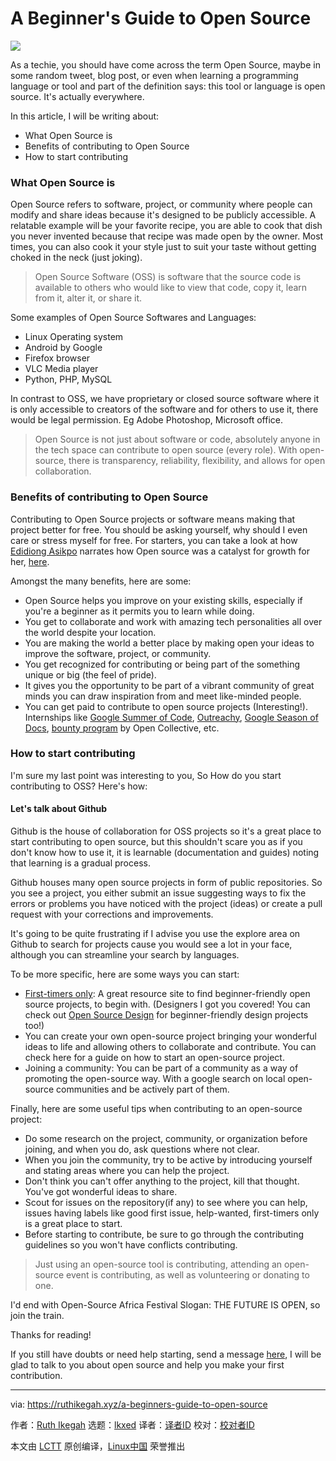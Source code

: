[#]: subject: "A Beginner's Guide to Open Source"
[#]: via: "https://ruthikegah.xyz/a-beginners-guide-to-open-source"
[#]: author: "Ruth Ikegah https://hashnode.com/@ikegah_ruth"
[#]: collector: "lkxed"
[#]: translator: " "
[#]: reviewer: " "
[#]: publisher: " "
[#]: url: " "

A Beginner's Guide to Open Source
======

![][1]

As a techie, you should have come across the term Open Source, maybe in some random tweet, blog post, or even when learning a programming language or tool and part of the definition says: this tool or language is open source. It's actually everywhere.

In this article, I will be writing about:

* What Open Source is
* Benefits of contributing to Open Source
* How to start contributing

### What Open Source is

Open Source refers to software, project, or community where people can modify and share ideas because it's designed to be publicly accessible. A relatable example will be your favorite recipe, you are able to cook that dish you never invented because that recipe was made open by the owner. Most times, you can also cook it your style just to suit your taste without getting choked in the neck (just joking).

> Open Source Software (OSS) is software that the source code is available to others who would like to view that code, copy it, learn from it, alter it, or share it.

Some examples of Open Source Softwares and Languages:

* Linux Operating system
* Android by Google
* Firefox browser
* VLC Media player
* Python, PHP, MySQL

In contrast to OSS, we have proprietary or closed source software where it is only accessible to creators of the software and for others to use it, there would be legal permission. Eg Adobe Photoshop, Microsoft office.

> Open Source is not just about software or code, absolutely anyone in the tech space can contribute to open source (every role). With open-source, there is transparency, reliability, flexibility, and allows for open collaboration.

### Benefits of contributing to Open Source

Contributing to Open Source projects or software means making that project better for free. You should be asking yourself, why should I even care or stress myself for free. For starters, you can take a look at how [Edidiong Asikpo][2] narrates how Open source was a catalyst for growth for her, [here][3].

Amongst the many benefits, here are some:

* Open Source helps you improve on your existing skills, especially if you're a beginner as it permits you to learn while doing.
* You get to collaborate and work with amazing tech personalities all over the world despite your location.
* You are making the world a better place by making open your ideas to improve the software, project, or community.
* You get recognized for contributing or being part of the something unique or big (the feel of pride).
* It gives you the opportunity to be part of a vibrant community of great minds you can draw inspiration from and meet like-minded people.
* You can get paid to contribute to open source projects (Interesting!). Internships like [Google Summer of Code][4], [Outreachy][5], [Google Season of Docs][6], [bounty program][7] by Open Collective, etc.

### How to start contributing

I'm sure my last point was interesting to you, So How do you start contributing to OSS? Here's how:

#### Let's talk about Github

Github is the house of collaboration for OSS projects so it's a great place to start contributing to open source, but this shouldn't scare you as if you don't know how to use it, it is learnable (documentation and guides) noting that learning is a gradual process.

Github houses many open source projects in form of public repositories. So you see a project, you either submit an issue suggesting ways to fix the errors or problems you have noticed with the project (ideas) or create a pull request with your corrections and improvements.

It's going to be quite frustrating if I advise you use the explore area on Github to search for projects cause you would see a lot in your face, although you can streamline your search by languages.

To be more specific, here are some ways you can start:

* [First-timers only][8]: A great resource site to find beginner-friendly open source projects, to begin with. (Designers I got you covered! You can check out [Open Source Design][9] for beginner-friendly design projects too!)
* You can create your own open-source project bringing your wonderful ideas to life and allowing others to collaborate and contribute. You can check here for a guide on how to start an open-source project.
* Joining a community: You can be part of a community as a way of promoting the open-source way. With a google search on local open-source communities and be actively part of them.

Finally, here are some useful tips when contributing to an open-source project:

* Do some research on the project, community, or organization before joining, and when you do, ask questions where not clear.
* When you join the community, try to be active by introducing yourself and stating areas where you can help the project.
* Don't think you can't offer anything to the project, kill that thought. You've got wonderful ideas to share.
* Scout for issues on the repository(if any) to see where you can help, issues having labels like good first issue, help-wanted, first-timers only is a great place to start.
* Before starting to contribute, be sure to go through the contributing guidelines so you won't have conflicts contributing.

> Just using an open-source tool is contributing, attending an open-source event is contributing, as well as volunteering or donating to one.

I'd end with Open-Source Africa Festival Slogan: THE FUTURE IS OPEN, so join the train.

Thanks for reading!

If you still have doubts or need help starting, send a message [here][10], I will be glad to talk to you about open source and help you make your first contribution.

--------------------------------------------------------------------------------

via: https://ruthikegah.xyz/a-beginners-guide-to-open-source

作者：[Ruth Ikegah][a]
选题：[lkxed][b]
译者：[译者ID](https://github.com/译者ID)
校对：[校对者ID](https://github.com/校对者ID)

本文由 [LCTT](https://github.com/LCTT/TranslateProject) 原创编译，[Linux中国](https://linux.cn/) 荣誉推出

[a]: https://hashnode.com/@ikegah_ruth
[b]: https://github.com/lkxed
[1]: https://ruthikegah.xyz/_next/image?url=https%3A%2F%2Fcdn.hashnode.com%2Fres%2Fhashnode%2Fimage%2Fupload%2Fv1596742204400%2Fk9AJL1oNC.jpeg%3Fw%3D1600%26h%3D840%26fit%3Dcrop%26crop%3Dentropy%26auto%3Dcompress%2Cformat%26format%3Dwebp&w=3840&q=75
[2]: https://hashnode.com/@didicodes
[3]: https://edidiongasikpo.com/open-source-contributions-a-catalyst-for-growth-b823fc5752b1
[4]: https://summerofcode.withgoogle.com/
[5]: https://www.outreachy.org/
[6]: https://developers.google.com/season-of-docs
[7]: https://docs.opencollective.com/help/contributing/development/bounties
[8]: https://www.firsttimersonly.com/
[9]: https://opensourcedesign.net/
[10]: https://twitter.com/IkegahRuth
